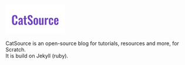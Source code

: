 <img src="logo-readme.png" alt="CatSource"></p>

CatSource is an open-source blog for tutorials, resources and more, for Scratch.  
It is build on Jekyll (ruby).
